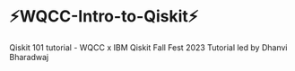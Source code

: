 # ⚡WQCC-Intro-to-Qiskit⚡
Qiskit 101 tutorial -  WQCC x IBM Qiskit Fall Fest 2023 
Tutorial led by Dhanvi Bharadwaj 
